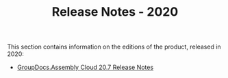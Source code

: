 ﻿---
id: "release-notes-2020"
url: "assembly/release-notes/release-notes-2020"
title: "Release Notes - 2020"
weight: 1
productName: "GroupDocs.Assembly Cloud"
description: "Release Notes - 2020"
keywords: ""
---

This section contains information on the editions of the product, released in 2020:

* [GroupDocs.Assembly Cloud 20.7 Release Notes](/assembly/release-notes/release-notes-2020/20-7-release-notes)
